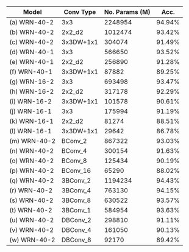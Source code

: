 | Model         | Conv Type | No. Params (M) | Acc.   | 
|---------------|-----------|----------------|--------|
|(a) WRN-40-2   | 3x3       | 2248954        | 94.94% |
|(b) WRN-40-2   | 2x2_d2    | 1012474        | 93.42% |
|(c) WRN-40-2   | 3x3DW+1x1 | 304074         | 91.49% | 
|(d) WRN-40-1   | 3x3       | 566650         | 93.52% |
|(e) WRN-40-1   | 2x2_d2    | 256890         | 91.28% | 
|(f) WRN-40-1   | 3x3DW+1x1 | 87882          | 89.25% | 
|(g) WRN-16-2   | 3x3       | 693498         | 93.47% |
|(h) WRN-16-2   | 2x2_d2    | 317178         | 92.29% | 
|(i) WRN-16-2   | 3x3DW+1x1 | 101578         | 90.61% |
|(j) WRN-16-1   | 3x3       | 175994         | 91.19% |
|(k) WRN-16-1   | 2x2_d2    | 81274          | 88.51% |
|(l) WRN-16-1   | 3x3DW+1x1 | 29642          | 86.78% | 
|(m) WRN-40-2   | BConv_2   | 867322         | 93.03% |
|(n) WRN-40-2   | BConv_4   | 300154         | 91.63% |
|(o) WRN-40-2   | BConv_8   | 125434         | 90.19% |
|(p) WRN-40-2   | BConv_16  | 65290          | 88.02% |
|(q) WRN-40-2   | 3BConv_2  | 1194234        | 94.43% |
|(r) WRN-40-2   | 3BConv_4  | 763130         | 94.15% |
|(s) WRN-40-2   | 3BConv_8  | 630522         | 93.57% |
|(t) WRN-40-2   | 3BConv_1  | 584954         | 93.63% |
|(u) WRN-40-2   | DBConv_2  | 298810         | 91.11% |
|(v) WRN-40-2   | DBConv_4  | 161050         | 90.13% |
|(w) WRN-40-2   | DBConv_8  | 92170          | 89.42% |
